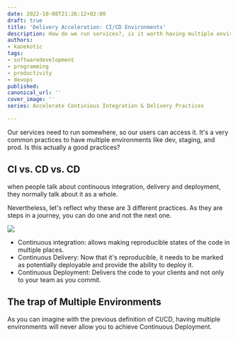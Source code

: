 ```yaml
---
date: 2022-10-08T21:26:12+02:00
draft: true
title: 'Delivery Acceleration: CI/CD Environments'
description: How do we run services?, is it worth having multiple environments?
authors:
- kanekotic
tags:
- softwaredevelopment
- programming
- productivity
- devops
published: 
canonical_url: ''
cover_image: ''
series: Accelerate Continious Integration & Delivery Practices

---
```

Our services need to run somewhere, so our users can access it. It's a very common practices to have multiple environments like dev, staging, and prod. Is this actually a good practices?

## CI vs. CD vs. CD

when people talk about continuous integration, delivery and deployment, they normally talk about it as a whole. 

Nevertheless, let's reflect why these are 3 different practices. As they are steps in a journey, you can do one and not the next one.

![](https://www.kanekotic.com/img/cicd.png)

* Continuous integration: allows making reproducible states of the code in multiple places.
* Continuous Delivery: Now that it's reproducible, it needs to be marked as potentially deployable and provide the ability to deploy it.
* Continuous Deployment: Delivers the code to your clients and not only to your team as you commit.

## The trap of Multiple Environments

As you can imagine with the previous definition of CI/CD, having multiple environments will never allow you to achieve Continuous Deployment. 